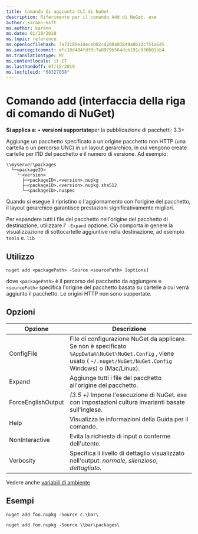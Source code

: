 ```yaml
---
title: Comando di aggiunta CLI di NuGet
description: Riferimento per il comando Add di NuGet. exe
author: karann-msft
ms.author: karann
ms.date: 01/18/2018
ms.topic: reference
ms.openlocfilehash: 7a72186e1dece082cd200a03849a0b12c751a645
ms.sourcegitcommit: efc18d484fdf0c7a8979b564dcb191c030601bb4
ms.translationtype: MT
ms.contentlocale: it-IT
ms.lasthandoff: 07/18/2019
ms.locfileid: "68327858"
---
```

# <a name="add-command-nuget-cli"></a>Comando add (interfaccia della riga di comando di NuGet)

**Si applica a**: &bullet; **versioni supportate**per la pubblicazione di pacchetti: 3.3+

Aggiunge un pacchetto specificato a un'origine pacchetto non HTTP (una cartella o un percorso UNC) in un layout gerarchico, in cui vengono create cartelle per l'ID del pacchetto e il numero di versione. Ad esempio:

    \\myserver\packages
      └─<packageID>
        └─<version>
          ├─<packageID>.<version>.nupkg
          ├─<packageID>.<version>.nupkg.sha512
          └─<packageID>.nuspec

Quando si esegue il ripristino o l'aggiornamento con l'origine del pacchetto, il layout gerarchico garantisce prestazioni significativamente migliori.

Per espandere tutti i file del pacchetto nell'origine del pacchetto di destinazione, utilizzare l' `-Expand` opzione. Ciò comporta in genere la visualizzazione di sottocartelle aggiuntive nella destinazione, ad esempio `tools` e. `lib`

## <a name="usage"></a>Utilizzo

```cli
nuget add <packagePath> -Source <sourcePath> [options]
```

dove `<packagePath>` è il percorso del pacchetto da aggiungere e `<sourcePath>` specifica l'origine del pacchetto basata su cartelle a cui verrà aggiunto il pacchetto. Le origini HTTP non sono supportate.

## <a name="options"></a>Opzioni

| Opzione | Descrizione |
| --- | --- |
| ConfigFile | File di configurazione NuGet da applicare. Se non è specificato `%AppData%\NuGet\NuGet.Config` , viene usato ( `~/.nuget/NuGet/NuGet.Config` Windows) o (Mac/Linux).|
| Expand | Aggiunge tutti i file del pacchetto all'origine del pacchetto. |
| ForceEnglishOutput | *(3.5 +)* Impone l'esecuzione di NuGet. exe con impostazioni cultura invarianti basate sull'inglese. |
| Help | Visualizza le informazioni della Guida per il comando. |
| NonInteractive | Evita la richiesta di input o conferme dell'utente. |
| Verbosity | Specifica il livello di dettaglio visualizzato nell'output: *normale*, *silenzioso*, *dettagliato*. |

Vedere anche [variabili di ambiente](cli-ref-environment-variables.md)

## <a name="examples"></a>Esempi

```cli
nuget add foo.nupkg -Source c:\bar\

nuget add foo.nupkg -Source \\bar\packages\
```
